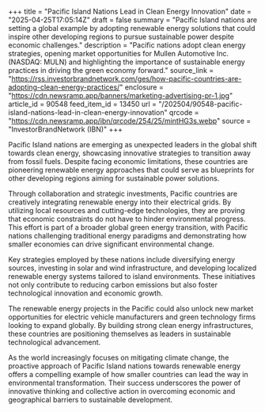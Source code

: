 +++
title = "Pacific Island Nations Lead in Clean Energy Innovation"
date = "2025-04-25T17:05:14Z"
draft = false
summary = "Pacific Island nations are setting a global example by adopting renewable energy solutions that could inspire other developing regions to pursue sustainable power despite economic challenges."
description = "Pacific nations adopt clean energy strategies, opening market opportunities for Mullen Automotive Inc. (NASDAQ: MULN) and highlighting the importance of sustainable energy practices in driving the green economy forward."
source_link = "https://rss.investorbrandnetwork.com/ges/how-pacific-countries-are-adopting-clean-energy-practices/"
enclosure = "https://cdn.newsramp.app/banners/marketing-advertising-pr-1.jpg"
article_id = 90548
feed_item_id = 13450
url = "/202504/90548-pacific-island-nations-lead-in-clean-energy-innovation"
qrcode = "https://cdn.newsramp.app/ibn/qrcode/254/25/mintHG3s.webp"
source = "InvestorBrandNetwork (IBN)"
+++

<p>Pacific Island nations are emerging as unexpected leaders in the global shift towards clean energy, showcasing innovative strategies to transition away from fossil fuels. Despite facing economic limitations, these countries are pioneering renewable energy approaches that could serve as blueprints for other developing regions aiming for sustainable power solutions.</p><p>Through collaboration and strategic investments, Pacific countries are creatively integrating renewable energy into their electrical grids. By utilizing local resources and cutting-edge technologies, they are proving that economic constraints do not have to hinder environmental progress. This effort is part of a broader global green energy transition, with Pacific nations challenging traditional energy paradigms and demonstrating how smaller economies can drive significant environmental change.</p><p>Key strategies employed by these nations include diversifying energy sources, investing in solar and wind infrastructure, and developing localized renewable energy systems tailored to island environments. These initiatives not only contribute to reducing carbon emissions but also foster technological innovation and economic growth.</p><p>The renewable energy projects in the Pacific could also unlock new market opportunities for electric vehicle manufacturers and green technology firms looking to expand globally. By building strong clean energy infrastructures, these countries are positioning themselves as leaders in sustainable technological advancement.</p><p>As the world increasingly focuses on mitigating climate change, the proactive approach of Pacific Island nations towards renewable energy offers a compelling example of how smaller countries can lead the way in environmental transformation. Their success underscores the power of innovative thinking and collective action in overcoming economic and geographical barriers to sustainable development.</p>